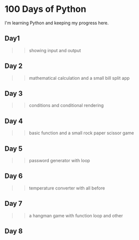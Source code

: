 # 100 Days of Python
I'm learning Python and keeping my progress here.

## Day1
>> showing input and output

## Day 2
>> mathematical calculation and a small bill split app

## Day 3
>> conditions and conditional rendering

## Day 4
>> basic function and a small rock paper scissor game

## Day 5
>> password generator with loop

## Day 6
>> temperature converter with all before 
## Day 7
>> a hangman game with function loop and other

## Day 8